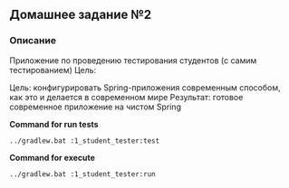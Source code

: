 ## Домашнее задание №2

### Описание

Приложение по проведению тестирования студентов (с самим тестированием)
Цель:

Цель: конфигурировать Spring-приложения современным способом, как это и делается в современном мире Результат:
готовое современное приложение на чистом Spring

**Command for run tests**

```../gradlew.bat :1_student_tester:test```

**Command for execute**

```../gradlew.bat :1_student_tester:run```
